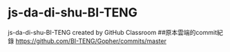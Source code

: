 # js-da-di-shu-BI-TENG
js-da-di-shu-BI-TENG created by GitHub Classroom
##原本雲端的commit紀錄
https://github.com/BI-TENG/Gopher/commits/master
